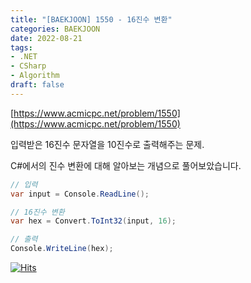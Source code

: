 ```yaml
---
title: "[BAEKJOON] 1550 - 16진수 변환"
categories: BAEKJOON
date: 2022-08-21
tags:
- .NET
- CSharp
- Algorithm
draft: false
---
```


[https://www.acmicpc.net/problem/1550](https://www.acmicpc.net/problem/1550)

입력받은 16진수 문자열을 10진수로 출력해주는 문제.

C#에서의 진수 변환에 대해 알아보는 개념으로 풀어보았습니다.

```c#
// 입력
var input = Console.ReadLine();

// 16진수 변환
var hex = Convert.ToInt32(input, 16);

// 출력
Console.WriteLine(hex);
```


[![Hits](https://hits.seeyoufarm.com/api/count/incr/badge.svg?url=https%3A%2F%2Fdev-woong.io%2F2022.08.21-0001&count_bg=%233D91C8&title_bg=%23555555&icon=&icon_color=%23E7E7E7&title=%EC%A1%B0%ED%9A%8C%EC%88%98&edge_flat=true)](https://hits.seeyoufarm.com)